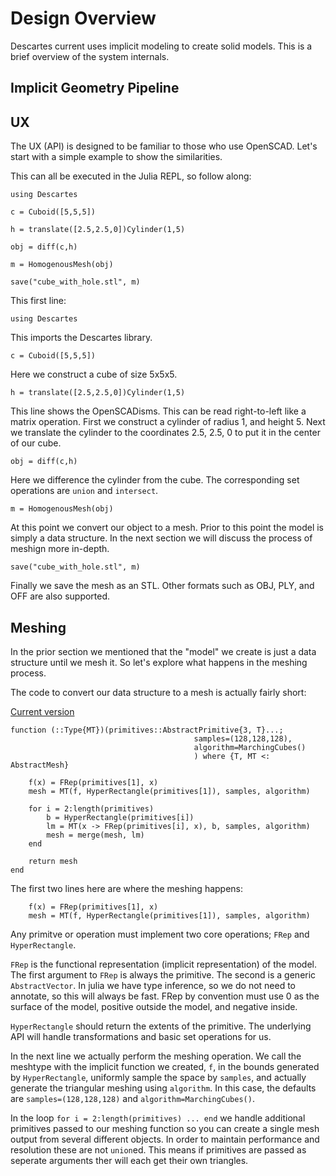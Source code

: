 # Design Overview

Descartes current uses implicit modeling to create solid models. This is a brief overview of the system internals.


## Implicit Geometry Pipeline


## UX

The UX (API) is designed to be familiar to those who use OpenSCAD. Let's start with a simple example to show the similarities.

This can all be executed in the Julia REPL, so follow along:

```
using Descartes

c = Cuboid([5,5,5])

h = translate([2.5,2.5,0])Cylinder(1,5)

obj = diff(c,h)

m = HomogenousMesh(obj)

save("cube_with_hole.stl", m)
```

This first line:

```
using Descartes
```

This imports the Descartes library.

```
c = Cuboid([5,5,5])
```

Here we construct a cube of size 5x5x5.

```
h = translate([2.5,2.5,0])Cylinder(1,5)
```

This line shows the OpenSCADisms. This can be read right-to-left like a matrix operation. First we construct a cylinder of radius 1, and height 5. Next we translate the cylinder to the coordinates 2.5, 2.5, 0 to put it in the center of our cube.

```
obj = diff(c,h)
```

Here we difference the cylinder from the cube. The corresponding set operations are `union` and `intersect`.

```
m = HomogenousMesh(obj)
```

At this point we convert our object to a mesh. Prior to this point the model is simply a data structure. In the next section we will discuss the process of meshign more in-depth.

```
save("cube_with_hole.stl", m)
```

Finally we save the mesh as an STL. Other formats such as OBJ, PLY, and OFF are also supported.


## Meshing

In the prior section we mentioned that the "model" we create is just a data structure until we mesh it. So let's explore what happens in the meshing process.

The code to convert our data structure to a mesh is actually fairly short:

[Current version](https://github.com/sjkelly/Descartes.jl/blob/master/src/meshes.jl)


```
function (::Type{MT})(primitives::AbstractPrimitive{3, T}...;
                                         samples=(128,128,128),
                                         algorithm=MarchingCubes()
                                         ) where {T, MT <: AbstractMesh}

    f(x) = FRep(primitives[1], x)
    mesh = MT(f, HyperRectangle(primitives[1]), samples, algorithm)

    for i = 2:length(primitives)
        b = HyperRectangle(primitives[i])
        lm = MT(x -> FRep(primitives[i], x), b, samples, algorithm)
        mesh = merge(mesh, lm)
    end

    return mesh
end
```

The first two lines here are where the meshing happens:

```
    f(x) = FRep(primitives[1], x)
    mesh = MT(f, HyperRectangle(primitives[1]), samples, algorithm)
```

Any primitve or operation must implement two core operations; `FRep` and `HyperRectangle`.

`FRep` is the functional representation (implicit representation) of the model. The first argument to `FRep` is always the primitive. The second is a generic `AbstractVector`. In julia we have type inference, so we do not need to annotate, so this will always be fast. FRep by convention must use 0 as the surface of the model, positive outside the model, and negative inside.

`HyperRectangle` should return the extents of the primitive. The underlying API will handle transformations and basic set operations for us.

In the next line we actually perform the meshing operation. We call the meshtype with the implicit function we created, `f`, in the bounds generated by `HyperRectangle`, uniformly sample the space by `samples`, and actually generate the triangular meshing using `algorithm`. In this case, the defaults are `samples=(128,128,128)` and `algorithm=MarchingCubes()`.

In the loop `for i = 2:length(primitives) ... end` we handle additional primitives passed to our meshing function so you can create a single mesh output from several different objects. In order to maintain performance and resolution these are not `union`ed. This means if primitives are passed as seperate arguments ther will each get their own triangles.
